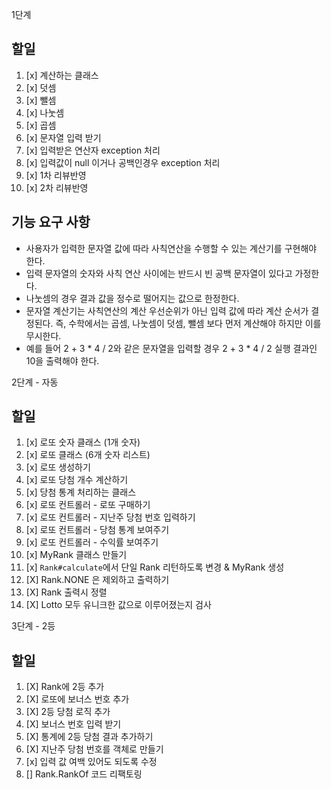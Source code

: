 1단계

## 할일
1. [x] 계산하는 클래스
2. [x] 덧셈
3. [x] 뺄셈
4. [x] 나눗셈
5. [x] 곱셈
6. [x] 문자열 입력 받기
7. [x] 입력받은 연산자 exception 처리
8. [x] 입력값이 null 이거나 공백인경우 exception 처리
9. [x] 1차 리뷰반영
10. [x] 2차 리뷰반영

## 기능 요구 사항
- 사용자가 입력한 문자열 값에 따라 사칙연산을 수행할 수 있는 계산기를 구현해야 한다.
- 입력 문자열의 숫자와 사칙 연산 사이에는 반드시 빈 공백 문자열이 있다고 가정한다.
- 나눗셈의 경우 결과 값을 정수로 떨어지는 값으로 한정한다.
- 문자열 계산기는 사칙연산의 계산 우선순위가 아닌 입력 값에 따라 계산 순서가 결정된다. 즉, 수학에서는 곱셈, 나눗셈이 덧셈, 뺄셈 보다 먼저 계산해야 하지만 이를 무시한다.
- 예를 들어 2 + 3 * 4 / 2와 같은 문자열을 입력할 경우 2 + 3 * 4 / 2 실행 결과인 10을 출력해야 한다.


2단계 - 자동

## 할일
1. [x] 로또 숫자 클래스 (1개 숫자)
2. [x] 로또 클래스 (6개 숫자 리스트)
3. [x] 로또 생성하기
4. [x] 로또 당첨 개수 계산하기
5. [x] 당첨 통계 처리하는 클래스
6. [x] 로또 컨트롤러 - 로또 구매하기
7. [x] 로또 컨트롤러 - 지난주 당첨 번호 입력하기
8. [x] 로또 컨트롤러 - 당첨 통계 보여주기
9. [x] 로또 컨트롤러 - 수익률 보여주기
10. [x] MyRank 클래스 만들기
11. [x] `Rank#calculate`에서 단일 Rank 리턴하도록 변경 & MyRank 생성
12. [X] Rank.NONE 은 제외하고 출력하기
13. [X] Rank 출력시 정렬
14. [X] Lotto 모두 유니크한 값으로 이루어졌는지 검사

3단계 - 2등

## 할일
1. [X] Rank에 2등 추가
2. [X] 로또에 보너스 번호 추가
3. [X] 2등 당첨 로직 추가
3. [X] 보너스 번호 입력 받기
4. [X] 통계에 2등 당첨 결과 추가하기
5. [X] 지난주 당첨 번호를 객체로 만들기
6. [x] 입력 값 여백 있어도 되도록 수정
7. [] Rank.RankOf 코드 리팩토링